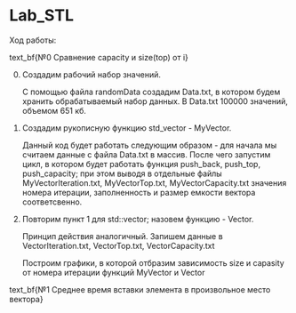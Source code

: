 # Lab_STL

Ход работы:

text_bf{№0 Сравнение capacity и size(top) от i}

0) Создадим рабочий набор значений.

   С помощью файла randomData создадим Data.txt, в котором будем хранить обрабатываемый набор данных. В Data.txt 100000 значений, объемом 651 кб.

1) Создадим рукописную функцию std_vector - MyVector.

   Данный код будет работать следующим образом - для начала мы считаем данные с файла Data.txt в массив. После чего запустим цикл, в котором будет работать функция push_back, push_top, push_capacity; при этом выводя в отдельные файлы MyVectorIteration.txt, MyVectorTop.txt, MyVectorCapacity.txt значения номера итерации, заполненность и размер емкости вектора соответсвенно.

2) Повторим пункт 1 для std::vector; назовем функцию - Vector.

   Принцип действия аналогичный. Запишем данные в VectorIteration.txt, VectorTop.txt, VectorCapacity.txt

   Построим графики, в которой отбразим зависимость size и capasity от номера итерации функций MyVector и Vector

text_bf{№1 Среднее время вставки элемента в произвольное место вектора}
